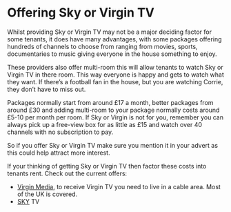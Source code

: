 Offering Sky or Virgin TV
=========================
Whilst providing Sky or Virgin TV may not be a major deciding factor for some
tenants, it does have many advantages, with some packages offering hundreds of
channels to choose from ranging from movies, sports, documentaries to music
giving everyone in the house something to enjoy.


These providers also offer multi-room this will allow tenants to watch Sky or
Virgin TV in there room. This way everyone is happy and gets to watch what they
want. If there’s a football fan in the house, but you are watching Corrie, they
don’t have to miss out.


Packages normally start from around £17 a month, better packages from around £30
and adding multi-room to your package normally costs around £5-10 per month per
room. If Sky or Virgin is not for you, remember you can always pick up a
free-view box for as little as £15 and watch over 40 channels with no
subscription to pay.


So if you offer Sky or Virgin TV make sure you mention it in your advert as this
could help attract more interest.


If your thinking of getting Sky or Virgin TV then factor these costs into
tenants rent. Check out the current offers:


* [Virgin Media](http://www.virginmedia.com), to receive Virgin TV you need to live in a cable area. Most of the UK is covered.
* [SKY](http://www.sky.com/products/tv-packs/) TV
